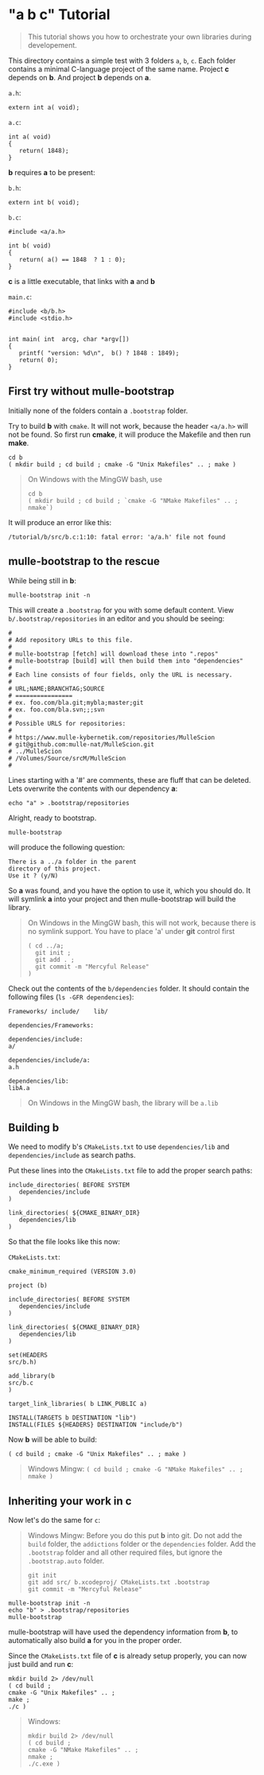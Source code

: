 
# "a b c" Tutorial

> This tutorial shows you how to orchestrate your own libraries during
> developement.

This directory contains a simple test with 3 folders `a`, `b`,  `c`. Each folder
contains a minimal C-language project of the same name.  Project **c** depends
on **b**. And project **b** depends on **a**.

`a.h`:

```
extern int a( void);
```

`a.c`:

```
int a( void)
{
   return( 1848);
}
```

**b** requires **a** to be present:


`b.h`:

```
extern int b( void);
```

`b.c`:

```
#include <a/a.h>

int b( void)
{
   return( a() == 1848  ? 1 : 0);
}
```

**c** is a little executable, that links with **a** and **b**


`main.c`:

```
#include <b/b.h>
#include <stdio.h>


int main( int  arcg, char *argv[])
{
   printf( "version: %d\n",  b() ? 1848 : 1849);
   return( 0);
}

```

## First try without mulle-bootstrap

Initially none of the folders contain a `.bootstrap` folder.

Try to build **b** with `cmake`. It will not work, because the header
`<a/a.h>` will not be found.  So first run **cmake**, it will produce the Makefile and then run **make**.

```console
cd b
( mkdir build ; cd build ; cmake -G "Unix Makefiles" .. ; make )
```

> On Windows with the MingGW bash, use
>
> ```console
> cd b
> ( mkdir build ; cd build ; `cmake -G "NMake Makefiles" .. ; nmake`)
> ```



It will produce an error like this:

```
/tutorial/b/src/b.c:1:10: fatal error: 'a/a.h' file not found
```

## mulle-bootstrap to the rescue

While being still in **b**:

```console
mulle-bootstrap init -n
```

This will create a `.bootstrap` for you with some default
content. View `b/.bootstrap/repositories` in an editor and you
should be seeing:

```shell
#
# Add repository URLs to this file.
#
# mulle-bootstrap [fetch] will download these into ".repos"
# mulle-bootstrap [build] will then build them into "dependencies"
#
# Each line consists of four fields, only the URL is necessary.
#
# URL;NAME;BRANCHTAG;SOURCE
# ================
# ex. foo.com/bla.git;mybla;master;git
# ex. foo.com/bla.svn;;;svn
#
# Possible URLS for repositories:
#
# https://www.mulle-kybernetik.com/repositories/MulleScion
# git@github.com:mulle-nat/MulleScion.git
# ../MulleScion
# /Volumes/Source/srcM/MulleScion
#
```

Lines starting with a '#' are comments, these are fluff that can be
deleted. Lets overwrite the contents with our dependency **a**:

```
echo "a" > .bootstrap/repositories
```

Alright, ready to bootstrap.


```console
mulle-bootstrap
```

will produce the following question:

``` shell
There is a ../a folder in the parent
directory of this project.
Use it ? (y/N)
```

So **a** was found, and you have the option to use it,
which you should do. It will symlink **a** into your project and then mulle-bootstrap will build the library.

> On Windows in the MingGW bash, this will not work, because there
> is no symlink support. You have to place 'a' under **git** control first
>
> ```
> ( cd ../a;
>   git init ;
>   git add . ;
>   git commit -m "Mercyful Release"
> )
>


Check out the contents of the `b/dependencies` folder.
It should contain the following files (`ls -GFR dependencies`):

~~~
Frameworks/ include/    lib/

dependencies/Frameworks:

dependencies/include:
a/

dependencies/include/a:
a.h

dependencies/lib:
libA.a
~~~

> On Windows in the MingGW bash, the library will be `a.lib`


## Building **b**

We need to modify b's `CMakeLists.txt` to use `dependencies/lib` and `dependencies/include` as search paths.


Put these lines into the `CMakeLists.txt` file to add the proper search paths:

```
include_directories( BEFORE SYSTEM
   dependencies/include
)

link_directories( ${CMAKE_BINARY_DIR}
   dependencies/lib
)
```

So that the file looks like this now:

`CMakeLists.txt`:

```
cmake_minimum_required (VERSION 3.0)

project (b)

include_directories( BEFORE SYSTEM
   dependencies/include
)

link_directories( ${CMAKE_BINARY_DIR}
   dependencies/lib
)

set(HEADERS
src/b.h)

add_library(b
src/b.c
)

target_link_libraries( b LINK_PUBLIC a)

INSTALL(TARGETS b DESTINATION "lib")
INSTALL(FILES ${HEADERS} DESTINATION "include/b")
```

Now **b** will be able to build:

```
( cd build ; cmake -G "Unix Makefiles" .. ; make )
```

> Windows Mingw: `( cd build ; cmake -G "NMake Makefiles" .. ; nmake )`


## Inheriting your work in **c**

Now let's do the same for `c`:

> Windows Mingw: Before you do this put **b** into git. Do not add the
> `build` folder, the `addictions` folder or the `dependencies` folder.
> Add the `.bootstrap` folder and all other required files, but ignore the
> `.bootstrap.auto` folder.
>
> ```
> git init
> git add src/ b.xcodeproj/ CMakeLists.txt .bootstrap
> git commit -m "Mercyful Release"
> ```

```console
mulle-bootstrap init -n
echo "b" > .bootstrap/repositories
mulle-bootstrap
```

mulle-bootstrap will have used the dependency information from **b**, to automatically also
build **a** for you in the proper order.

Since the `CMakeLists.txt` file of **c** is already setup properly, you can now just build and run **c**:

```
mkdir build 2> /dev/null
( cd build ;
cmake -G "Unix Makefiles" .. ;
make ;
./c )
```

> Windows:
> ```
> mkdir build 2> /dev/null
> ( cd build ;
> cmake -G "NMake Makefiles" .. ;
> nmake ;
> ./c.exe )
```






